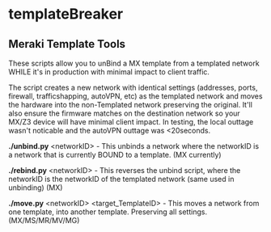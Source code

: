 # templateBreaker
## Meraki Template Tools
  These scripts allow you to unBind a MX template from a templated network WHILE it's in production with minimal impact to client traffic. 
  
  The script creates a new network with identical settings (addresses, ports, firewall, trafficshapping, autoVPN, etc) as the templated network and moves the hardware into the non-Templated network preserving the original. It'll also ensure the firmware matches on the destination network so your MX/Z3 device will have minimal client impact. In testing, the local outtage wasn't noticable and the autoVPN outtage was <20seconds. 
 
  **./unbind.py** \<networkID>  -   This unbinds a network where the networkID is a network that is currently BOUND to a template. (MX currently)
  
  **./rebind.py** \<networkID>  -   This reverses the unbind script, where the networkID is the networkID of the templated network (same used in unbinding) (MX)
  
  **./move.py** \<networkID> \<target_TemplateID>  -   This moves a network from one template, into another template. Preserving all settings. (MX/MS/MR/MV/MG)


